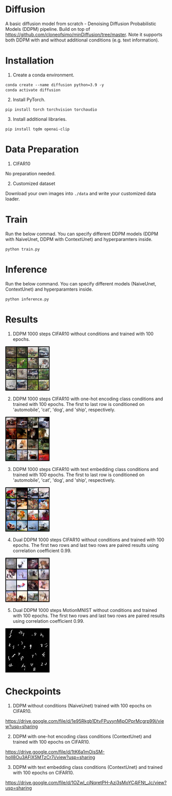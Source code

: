 # Diffusion
A basic diffusion model from scratch - Denoising Diffusion Probabilistic Models (DDPM) pipeline. Build on top of https://github.com/cloneofsimo/minDiffusion/tree/master. Note it supports both DDPM with and without additional conditions (e.g. text information).

# Installation
1. Create a conda environment.
```
conda create --name diffusion python=3.9 -y
conda activate diffusion
```

2. Install PyTorch.
```
pip install torch torchvision torchaudio
```

3. Install additional libraries.
```
pip install tqdm openai-clip
```

# Data Preparation
1. CIFAR10

No preparation needed.

2. Customized dataset

Download your own images into ```./data``` and write your customized data loader.

# Train
Run the below commad. You can specify different DDPM models (DDPM with NaiveUnet, DDPM with ContextUnet) and hyperparamters inside.
```
python train.py
```

# Inference
Run the below command. You can specify different models (NaiveUnet, ContextUnet) and hyperparamters inside.
```
python inference.py
```

# Results
1. DDPM 1000 steps CIFAR10 without conditions and trained with 100 epochs.

![Generated images](https://github.com/liuch37/diffusion/blob/main/misc/ddpm_sample_cifar_99_naiveunet.png)

2. DDPM 1000 steps CIFAR10 with one-hot encoding class conditions and trained with 100 epochs. The first to last row is conditioned on 'automobile', 'cat', 'dog', and 'ship', respectively.

![Generated images](https://github.com/liuch37/diffusion/blob/main/misc/ddpm_sample_cifar_99_contextunet_onehot.png)

3. DDPM 1000 steps CIFAR10 with text embedding class conditions and trained with 100 epochs. The first to last row is conditioned on 'automobile', 'cat', 'dog', and 'ship', respectively.

![Generated images](https://github.com/liuch37/diffusion/blob/main/misc/ddpm_sample_cifar_99_contextunet_clip.png)

4. Dual DDPM 1000 steps CIFAR10 without conditions and trained with 100 epochs. The first two rows and last two rows are paired results using correlation coefficient 0.99.

![Generated images](https://github.com/liuch37/diffusion/blob/experiments/misc/ddpm_sample_cifar_99_naiveunet_dual.png)

5. Dual DDPM 1000 steps MotionMNIST without conditions and trained with 100 epochs. The first two rows and last two rows are paired results using correlation coefficient 0.99.

![Generated images](https://github.com/liuch37/diffusion/blob/experiments/misc/ddpm_sample_mnist_99_naiveunet_dual.png)


# Checkpoints
1. DDPM without conditions (NaiveUnet) trained with 100 epochs on CIFAR10.

https://drive.google.com/file/d/1e95Rkgb1DtvFPuyynMipOPprMcgrp99j/view?usp=sharing

2. DDPM with one-hot encoding class conditions (ContextUnet) and trained with 100 epochs on CIFAR10.

https://drive.google.com/file/d/1tK6a1mOisSM-holI8Ou3AFlX5MTzCr7i/view?usp=sharing

3. DDPM with text embedding class conditions (ContextUnet) and trained with 100 epochs on CIFAR10.

https://drive.google.com/file/d/1OZwl_cjNqretPH-Azj3sMoYC4jFNt_Jc/view?usp=sharing
